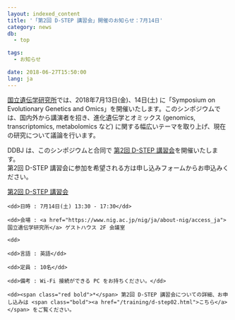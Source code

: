 ```yaml
---
layout: indexed_content
title: '「第2回 D-STEP 講習会」開催のお知らせ：7月14日'
category: news
db:
  - top

tags:
  - お知らせ

date: 2018-06-27T15:50:00
lang: ja
---
```


<p><a href="https://www.nig.ac.jp/nig/ja/">国立遺伝学研究所</a>では、2018年7月13日(金)、14日(土) に「Symposium on Evolutionary Genetics and Omics」を開催いたします。このシンポジウムでは、国内外から講演者を招き、進化遺伝学とオミックス (genomics, transcriptomics, metabolomics など) に関する幅広いテーマを取り上げ、現在の研究について議論を行います。</p>

<p>DDBJ は、このシンポジウムと合同で <a href="/training/d-step02.html#dstep">第2回 D-STEP 講習会</a>を開催いたします。<br>第2回 D-STEP 講習会に参加を希望される方は申し込みフォームからお申込みください。</a>

<dl>
    <dt><a href="/training/d-step02.html#dstep">第2回 D-STEP 講習会</a></dt>

    <dd>日時 : 7月14日(土) 13:30 - 17:30</dd>

    <dd>会場 : <a href="https://www.nig.ac.jp/nig/ja/about-nig/access_ja">国立遺伝学研究所</a> ゲストハウス 2F 会議室

    <dd>

    <dd>言語 : 英語</dd>

    <dd>定員 : 10名</dd>

    <dd>備考 : Wi-Fi 接続ができる PC をお持ちください。</dd>

    <dd><span class="red bold">*</span> 第2回 D-STEP 講習会についての詳細、お申し込みは <span class="bold"><a href="/training/d-step02.html">こちら</a></span> をご覧ください。
</dl>
